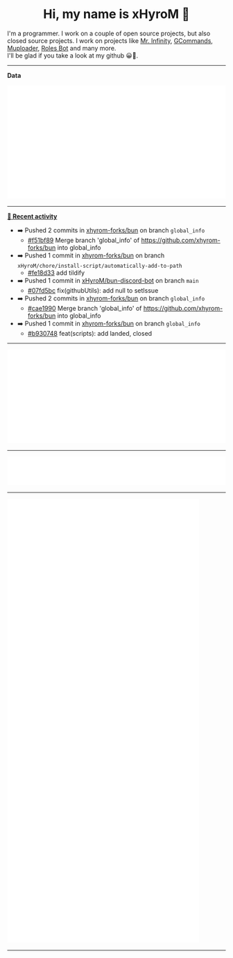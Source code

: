 <p align="center">
    <!-- <img src="https://avatars.githubusercontent.com/u/56601352" width="192" alt="hyro's pfp" /> -->
    <h1 align="center">Hi, my name is xHyroM 👋</h1>
</p>

I'm a programmer. I work on a couple of open source projects, but also closed source projects. I work on projects like [Mr. Infinity](https://discord.com/oauth2/authorize?client_id=720321585625694239&scope=bot%20applications.commands&permissions=8&redirect_uri=https://blobs.gq/imanager&prompt=consent&response_type=code), [GCommands](https://github.com/Garlic-Team/GCommands), [Muploader](https://github.com/xHyroM/Muploader), [Roles Bot](https://github.com/xHyroM/roles-bot) and many more.  
I'll be glad if you take a look at my github 😀👀.

___
**Data**

<img src="https://github.com/xHyroM/xHyroM/blob/master/.cache/base.svg">

___

**[📰 Recent activity](https://github.com/xHyroM)**
* ➡️ Pushed 2 commits in [xhyrom-forks/bun](https://github.com/xhyrom-forks/bun) on branch `global_info`
  * [#f51bf89](https://github.com/xhyrom-forks/bun/commit/f51bf89) Merge branch &#39;global_info&#39; of https://github.com/xhyrom-forks/bun into global_info
* ➡️ Pushed 1 commit in [xhyrom-forks/bun](https://github.com/xhyrom-forks/bun) on branch `xHyroM/chore/install-script/automatically-add-to-path`
  * [#fe18d33](https://github.com/xhyrom-forks/bun/commit/fe18d33) add tildify
* ➡️ Pushed 1 commit in [xHyroM/bun-discord-bot](https://github.com/xHyroM/bun-discord-bot) on branch `main`
  * [#07fd5bc](https://github.com/xHyroM/bun-discord-bot/commit/07fd5bc) fix(githubUtils): add null to setIssue
* ➡️ Pushed 2 commits in [xhyrom-forks/bun](https://github.com/xhyrom-forks/bun) on branch `global_info`
  * [#cae1990](https://github.com/xhyrom-forks/bun/commit/cae1990) Merge branch &#39;global_info&#39; of https://github.com/xhyrom-forks/bun into global_info
* ➡️ Pushed 1 commit in [xhyrom-forks/bun](https://github.com/xhyrom-forks/bun) on branch `global_info`
  * [#b930748](https://github.com/xhyrom-forks/bun/commit/b930748) feat(scripts): add landed, closed


___

<img src="https://github.com/xHyroM/xHyroM/blob/master/.cache/isocalendar.svg">

___

<img src="https://github.com/xHyroM/xHyroM/blob/master/.cache/languages.svg">

___

<img src="https://github.com/xHyroM/xHyroM/blob/master/.cache/achievements.svg">

___
